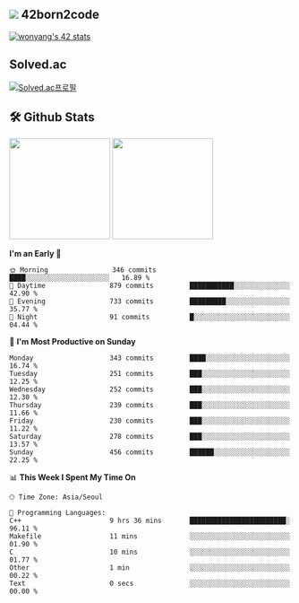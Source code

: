
## <img src="https://img.shields.io/badge/-000000?style=flat&logo=42&logoColor=white"> 42born2code
[![wonyang's 42 stats](https://badge42.vercel.app/api/v2/cl5nhe5b6007809kydha7ht42/stats?cursusId=21&coalitionId=88)](https://profile.intra.42.fr/users/wonyang)

## Solved.ac
[![Solved.ac프로필](http://mazassumnida.wtf/api/v2/generate_badge?boj=bennyws)](https://solved.ac/bennyws)

## 🛠️ Github Stats
<p>
  <img height="180em" src="https://github-readme-stats-veggie-garden.vercel.app/api?username=gemstoneyang&show_icons=true&include_all_commits=true&bg_color=30,e96443,904e95&title_color=fff&text_color=fff">
  <img height="180em" src="https://github-readme-stats-veggie-garden.vercel.app/api/top-langs/?username=gemstoneyang&layout=compact&bg_color=30,e96443,904e95&title_color=fff&text_color=fff">
</p>

<!--START_SECTION:waka-->
**I'm an Early 🐤** 

```text
🌞 Morning                346 commits         ████░░░░░░░░░░░░░░░░░░░░░   16.89 % 
🌆 Daytime                879 commits         ███████████░░░░░░░░░░░░░░   42.90 % 
🌃 Evening                733 commits         █████████░░░░░░░░░░░░░░░░   35.77 % 
🌙 Night                  91 commits          █░░░░░░░░░░░░░░░░░░░░░░░░   04.44 % 
```
📅 **I'm Most Productive on Sunday** 

```text
Monday                   343 commits         ████░░░░░░░░░░░░░░░░░░░░░   16.74 % 
Tuesday                  251 commits         ███░░░░░░░░░░░░░░░░░░░░░░   12.25 % 
Wednesday                252 commits         ███░░░░░░░░░░░░░░░░░░░░░░   12.30 % 
Thursday                 239 commits         ███░░░░░░░░░░░░░░░░░░░░░░   11.66 % 
Friday                   230 commits         ███░░░░░░░░░░░░░░░░░░░░░░   11.22 % 
Saturday                 278 commits         ███░░░░░░░░░░░░░░░░░░░░░░   13.57 % 
Sunday                   456 commits         ██████░░░░░░░░░░░░░░░░░░░   22.25 % 
```


📊 **This Week I Spent My Time On** 

```text
🕑︎ Time Zone: Asia/Seoul

💬 Programming Languages: 
C++                      9 hrs 36 mins       ████████████████████████░   96.11 % 
Makefile                 11 mins             ░░░░░░░░░░░░░░░░░░░░░░░░░   01.90 % 
C                        10 mins             ░░░░░░░░░░░░░░░░░░░░░░░░░   01.77 % 
Other                    1 min               ░░░░░░░░░░░░░░░░░░░░░░░░░   00.22 % 
Text                     0 secs              ░░░░░░░░░░░░░░░░░░░░░░░░░   00.00 % 
```


<!--END_SECTION:waka-->
